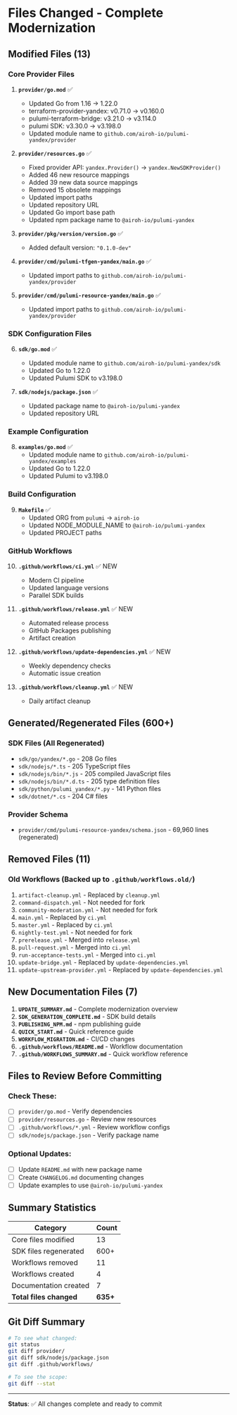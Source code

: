 # Files Changed - Complete Modernization

## Modified Files (13)

### Core Provider Files
1. **`provider/go.mod`** ✅
   - Updated Go from 1.16 → 1.22.0
   - terraform-provider-yandex: v0.71.0 → v0.160.0
   - pulumi-terraform-bridge: v3.21.0 → v3.114.0
   - pulumi SDK: v3.30.0 → v3.198.0
   - Updated module name to `github.com/airoh-io/pulumi-yandex/provider`

2. **`provider/resources.go`** ✅
   - Fixed provider API: `yandex.Provider()` → `yandex.NewSDKProvider()`
   - Added 46 new resource mappings
   - Added 39 new data source mappings
   - Removed 15 obsolete mappings
   - Updated import paths
   - Updated repository URL
   - Updated Go import base path
   - Updated npm package name to `@airoh-io/pulumi-yandex`

3. **`provider/pkg/version/version.go`** ✅
   - Added default version: `"0.1.0-dev"`

4. **`provider/cmd/pulumi-tfgen-yandex/main.go`** ✅
   - Updated import paths to `github.com/airoh-io/pulumi-yandex/provider`

5. **`provider/cmd/pulumi-resource-yandex/main.go`** ✅
   - Updated import paths to `github.com/airoh-io/pulumi-yandex/provider`

### SDK Configuration Files
6. **`sdk/go.mod`** ✅
   - Updated module name to `github.com/airoh-io/pulumi-yandex/sdk`
   - Updated Go to 1.22.0
   - Updated Pulumi SDK to v3.198.0

7. **`sdk/nodejs/package.json`** ✅
   - Updated package name to `@airoh-io/pulumi-yandex`
   - Updated repository URL

### Example Configuration
8. **`examples/go.mod`** ✅
   - Updated module name to `github.com/airoh-io/pulumi-yandex/examples`
   - Updated Go to 1.22.0
   - Updated Pulumi to v3.198.0

### Build Configuration
9. **`Makefile`** ✅
   - Updated ORG from `pulumi` → `airoh-io`
   - Updated NODE_MODULE_NAME to `@airoh-io/pulumi-yandex`
   - Updated PROJECT paths

### GitHub Workflows
10. **`.github/workflows/ci.yml`** ✅ NEW
    - Modern CI pipeline
    - Updated language versions
    - Parallel SDK builds

11. **`.github/workflows/release.yml`** ✅ NEW
    - Automated release process
    - GitHub Packages publishing
    - Artifact creation

12. **`.github/workflows/update-dependencies.yml`** ✅ NEW
    - Weekly dependency checks
    - Automatic issue creation

13. **`.github/workflows/cleanup.yml`** ✅ NEW
    - Daily artifact cleanup

## Generated/Regenerated Files (600+)

### SDK Files (All Regenerated)
- `sdk/go/yandex/*.go` - 208 Go files
- `sdk/nodejs/*.ts` - 205 TypeScript files
- `sdk/nodejs/bin/*.js` - 205 compiled JavaScript files
- `sdk/nodejs/bin/*.d.ts` - 205 type definition files
- `sdk/python/pulumi_yandex/*.py` - 141 Python files
- `sdk/dotnet/*.cs` - 204 C# files

### Provider Schema
- `provider/cmd/pulumi-resource-yandex/schema.json` - 69,960 lines (regenerated)

## Removed Files (11)

### Old Workflows (Backed up to `.github/workflows.old/`)
1. `artifact-cleanup.yml` - Replaced by `cleanup.yml`
2. `command-dispatch.yml` - Not needed for fork
3. `community-moderation.yml` - Not needed for fork
4. `main.yml` - Replaced by `ci.yml`
5. `master.yml` - Replaced by `ci.yml`
6. `nightly-test.yml` - Not needed for fork
7. `prerelease.yml` - Merged into `release.yml`
8. `pull-request.yml` - Merged into `ci.yml`
9. `run-acceptance-tests.yml` - Merged into `ci.yml`
10. `update-bridge.yml` - Replaced by `update-dependencies.yml`
11. `update-upstream-provider.yml` - Replaced by `update-dependencies.yml`

## New Documentation Files (7)

1. **`UPDATE_SUMMARY.md`** - Complete modernization overview
2. **`SDK_GENERATION_COMPLETE.md`** - SDK build details
3. **`PUBLISHING_NPM.md`** - npm publishing guide
4. **`QUICK_START.md`** - Quick reference guide
5. **`WORKFLOW_MIGRATION.md`** - CI/CD changes
6. **`.github/workflows/README.md`** - Workflow documentation
7. **`.github/WORKFLOWS_SUMMARY.md`** - Quick workflow reference

## Files to Review Before Committing

### Check These:
- [ ] `provider/go.mod` - Verify dependencies
- [ ] `provider/resources.go` - Review new resources
- [ ] `.github/workflows/*.yml` - Review workflow configs
- [ ] `sdk/nodejs/package.json` - Verify package name

### Optional Updates:
- [ ] Update `README.md` with new package name
- [ ] Create `CHANGELOG.md` documenting changes
- [ ] Update examples to use `@airoh-io/pulumi-yandex`

## Summary Statistics

| Category | Count |
|----------|-------|
| Core files modified | 13 |
| SDK files regenerated | 600+ |
| Workflows removed | 11 |
| Workflows created | 4 |
| Documentation created | 7 |
| **Total files changed** | **635+** |

## Git Diff Summary

```bash
# To see what changed:
git status
git diff provider/
git diff sdk/nodejs/package.json
git diff .github/workflows/

# To see the scope:
git diff --stat
```

---

**Status**: ✅ All changes complete and ready to commit
